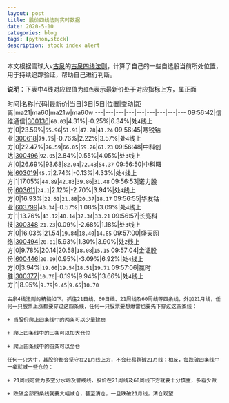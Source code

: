 ```yaml
---
layout: post
title: 股价四线法则实时数据
date: 2020-5-10
categories: blog
tags: [python,stock]
description: stock index alert
---
```



本文根据雪球大v[古泉](https://xueqiu.com/u/7148646888)的[古泉四线法则](https://xueqiu.com/7148646888/130498192)，计算了自己的一些自选股当前所处位置，用于持续追踪验证，帮助自己进行判断。

**说明**：下表中4线对应取值为`红色`表示最新价处于对应指标上方，属正面

时间|名称|代码|最新价|当日|3日|5日|位置|变动|距离|ma21|ma60|ma21w|ma60w
---|---|---|---|---|---|---|---|---
09:56:42|信维通信|[300136](https://xueqiu.com/S/SZ300136)|`60.03`|4.31%|-0.25%|6.34%|处`4`线上方|0|23.59%|`55.96`|`51.91`|`47.28`|`41.24`
09:56:45|寒锐钴业|[300618](https://xueqiu.com/S/SZ300618)|`79.75`|-0.76%|2.22%|3.57%|处`4`线上方|0|22.47%|`76.59`|`66.05`|`59.26`|`61.23`
09:56:48|中科创达|[300496](https://xueqiu.com/S/SZ300496)|`92.05`|2.84%|0.55%|4.05%|处`3`线上方|0|26.69%|93.68|`82.04`|`72.48`|`54.37`
09:56:50|中科曙光|[603019](https://xueqiu.com/S/SH603019)|`45.7`|2.74%|-0.13%|4.33%|处`4`线上方|1|17.05%|`44.89`|`42.83`|`39.86`|`31.48`
09:56:53|诺力股份|[603611](https://xueqiu.com/S/SH603611)|`24.1`|2.12%|-2.70%|3.94%|处`4`线上方|0|16.93%|`22.61`|`21.88`|`20.37`|`18.17`
09:56:55|华友钴业|[603799](https://xueqiu.com/S/SH603799)|`43.34`|-0.57%|1.08%|3.09%|处`4`线上方|1|13.76%|`43.12`|`40.14`|`37.34`|`33.21`
09:56:57|长亮科技|[300348](https://xueqiu.com/S/SZ300348)|`21.23`|0.09%|-2.68%|1.18%|处`3`线上方|0|16.03%|21.54|`19.84`|`18.40`|`14.85`
09:57:00|盛天网络|[300494](https://xueqiu.com/S/SZ300494)|`20.01`|5.93%|1.30%|3.90%|处`2`线上方|0|9.78%|20.14|20.58|`18.08`|`15.15`
09:57:04|金证股份|[600446](https://xueqiu.com/S/SH600446)|`20.09`|0.95%|-3.09%|6.92%|处`4`线上方|0|3.94%|`19.60`|`19.54`|`18.51`|`19.71`
09:57:06|赢时胜|[300377](https://xueqiu.com/S/SZ300377)|`10.76`|-0.19%|9.94%|13.66%|处`4`线上方|1|8.95%|`9.79`|`9.45`|`9.65`|`10.70`

```
古泉4线法则的精髓如下。抓住21日线、60日线、21周线及60周线等四条线，外加21月线，任何一只股票上涨都要穿过这四条线，任何一只股票要想爆雷也要先下穿过这四条线：

+ 当股价爬上四条线中的两条可以少量建仓

+ 爬上四条线中的三条可以加大仓位

+ 爬上四条线中的四条可以全仓

任何一只大牛，其股价都会坚守在21月线上方，不会轻易跌破21月线；相反，每跌破四条线中一条就减一些仓位：

+ 21周线可做为多空分水岭及警戒线，股价在21周线及60周线下方就要十分慎重，多看少做

+ 跌破全部四条线就要大幅减仓，甚至清仓，一旦跌破21月线，清仓观望
```